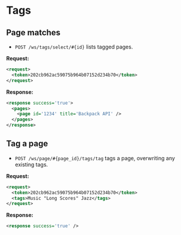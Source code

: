 Tags
====

Page matches
------------

* `POST /ws/tags/select/#{id}` lists tagged pages.

**Request:**

``` xml
<request>
  <token>202cb962ac59075b964b07152d234b70</token>
</request>
```

**Response:**

``` xml
<response success='true'>
  <pages>
    <page id='1234' title='Backpack API' />
  </pages>
</response>
```

Tag a page
----------

* `POST /ws/page/#{page_id}/tags/tag` tags a page, overwriting any existing tags.

**Request:**

``` xml
<request>
  <token>202cb962ac59075b964b07152d234b70</token>
  <tags>Music "Long Scores" Jazz</tags>
</request>
```

**Response:**

``` xml
<response success='true' />
```
